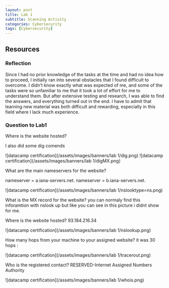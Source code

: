 ```yaml
---
layout: post
title: Lab 1
subtitle: Scanning Activity
categories: Cybersecurity
tags: [Cybersecurity]
---
```


## Resources


### Reflection
Since I had no prior knowledge of the tasks at the time and had no idea how to proceed, I initially ran into several obstacles that I found difficult to overcome. I didn’t know exactly what was expected of me, and some of the tasks were so unfamiliar to me that it took a lot of effort for me to understand them. But after extensive testing and research, I was able to find the answers, and everything turned out in the end. I have to admit that learning new material was both difficult and rewarding, especially in this field where I lack much experience.

### Question to Lab1


 Where is the website hosted? 
     
     
I also did some dig comends 

![datacamp certification](/assets/images/banners/lab 1/dig.png)
![datacamp certification](/assets/images/banners/lab 1/digMX.png)


What are the main nameservers for the website? 

   nameserver = a.iana-servers.net.
   nameserver = b.iana-servers.net.

![datacamp certification](/assets/images/banners/lab 1/nslooktype=ns.png)


What is the MX record for the website?
    you can normaly find this inforamtion with nslook up but like you can see in this picture i didnt show for me.
    
 Where is the website hosted? 
 93.184.216.34

![datacamp certification](/assets/images/banners/lab 1/nslookup.png)


How many hops from your machine to your assigned website? it was 30 hops :

![datacamp certification](/assets/images/banners/lab 1/tracerout.png)


Who is the registered contact?
        RESERVED-Internet Assigned Numbers Authority
        
![datacamp certification](/assets/images/banners/lab 1/whois.png)











